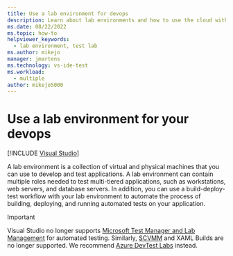 ```yaml
---
title: Use a lab environment for devops
description: Learn about lab environments and how to use the cloud with Azure Pipelines or Team Foundation Server Build and Release.
ms.date: 08/22/2022
ms.topic: how-to
helpviewer_keywords:
  - lab environment, test lab
ms.author: mikejo
manager: jmartens
ms.technology: vs-ide-test
ms.workload:
  - multiple
author: mikejo5000
---
```

# Use a lab environment for your devops

 [!INCLUDE [Visual Studio](~/includes/applies-to-version/vs-windows-only.md)]

A lab environment is a collection of virtual and physical machines that you can use to develop and test applications. A lab environment can contain multiple roles needed to test multi-tiered applications, such as workstations, web servers, and database servers. In addition, you can use a build-deploy-test workflow with your lab environment to automate the process of building, deploying, and running automated tests on your application.

> [!IMPORTANT]
> Visual Studio no longer supports [Microsoft Test Manager and Lab Management](/previous-versions/azure/devops/test/mtm/reference-tcm?view=tfs-2017&viewFallbackFrom=azure-devops&preserve-view=true) for automated testing. Similarly, [SCVMM](/system-center/vmm/overview?view=sc-vmm-1801&preserve-view=true) and XAML Builds are no longer supported. We recommend [Azure DevTest Labs](/azure/devtest-labs/devtest-lab-overview) instead.

